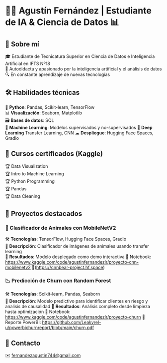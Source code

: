 # 🧑‍💻 Agustín Fernández | Estudiante de IA & Ciencia de Datos 📊

## 🌟 Sobre mí
🎓 Estudiante de Tecnicatura Superior en Ciencia de Datos e Inteligencia Artificial en IFTS Nº18  
🚀 Autodidacta y apasionado por la inteligencia artificial y el análisis de datos  
🔍 En constante aprendizaje de nuevas tecnologías

## 🛠 Habilidades técnicas
🐍 **Python**: Pandas, Scikit-learn, TensorFlow  
📊 **Visualización**: Seaborn, Matplotlib  
🗃 **Bases de datos**: SQL  
🤖 **Machine Learning**: Modelos supervisados y no-supervisados
🤖 **Deep Learning** Transfer Learning, CNN
☁ **Despliegue**: Hugging Face Spaces, Gradio

## 📜 Cursos certificados (Kaggle)
🏆 Data Visualization  
🏆 Intro to Machine Learning  
🏆 Python Programming  
🏆 Pandas  
🏆 Data Cleaning

## 🚀 Proyectos destacados

### 🐘 Clasificador de Animales con MobileNetV2
🛠 **Tecnologías**: TensorFlow, Hugging Face Spaces, Gradio  
📌 **Descripción**: Clasificador de imágenes de animales usando transfer learning  
🎯 **Resultados**: Modelo desplegado como demo interactiva 
🔗 Notebook: https://www.kaggle.com/code/agustinfernandezlr/proyecto-cnn-mobilenetv2
🔗(https://cnnbear-project.hf.space)

### 📉 Predicción de Churn con Random Forest
🛠 **Tecnologías**: Scikit-learn, Pandas, Seaborn  
📌 **Descripción**: Modelo predictivo para identificar clientes en riesgo y analisis de causalidad
🎯 **Resultados**: Análisis completo desde limpieza hasta optimización 
🔗 Notebook: https://www.kaggle.com/code/agustinfernandezlr/proyecto-churn
🔗 Reporte PowerBI: https://github.com/Leakyrel-u/powerbichurnreport/blob/main/churn.pdf

## 📩 Contacto
✉️ [fernandezagustin744@gmail.com](mailto:fernandezagustin744@gmail.com)  
